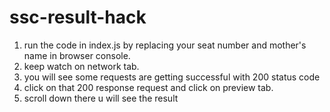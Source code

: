 # ssc-result-hack

1. run the code in index.js by replacing your seat number and mother's name in browser console.
2. keep watch on network tab.
3. you will see some requests are getting successful with 200 status code
4. click on that 200 response request and click on preview tab.
5. scroll down there u will see the result
